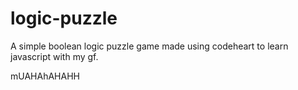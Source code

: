 logic-puzzle
============

A simple boolean logic puzzle game made using codeheart to learn javascript with my gf.

mUAHAhAHAHH